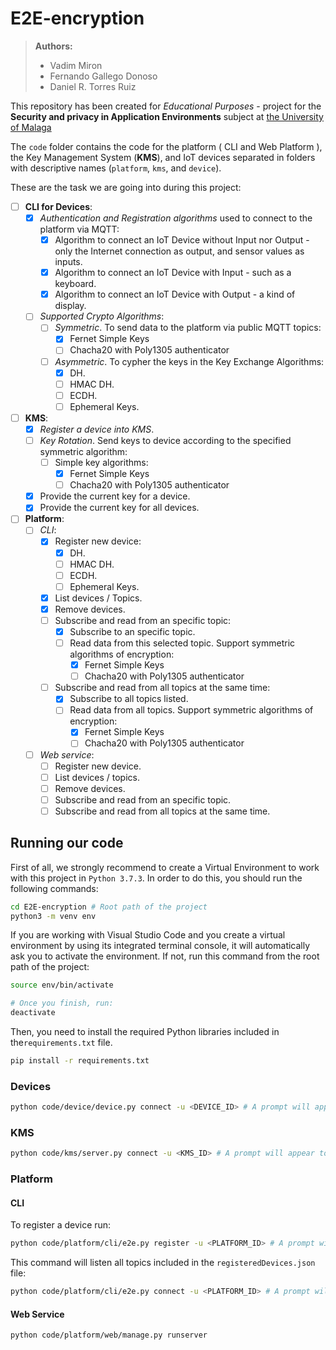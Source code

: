 # E2E-encryption

> **Authors:**
>
> - Vadim Miron
> - Fernando Gallego Donoso
> - Daniel R. Torres Ruiz

This repository has been created for *Educational Purposes* - project for the **Security and privacy in Application Environments** subject at [the University of Malaga](https://www.uma.es/)

The `code` folder contains the code for the platform ( CLI and Web Platform ), the Key Management System (**KMS**), and IoT devices separated in folders with descriptive names (`platform`, `kms`, and `device`).

These are the task we are going into during this project:

- [ ] **CLI for Devices**:
  - [x] *Authentication and Registration algorithms* used to connect to the platform via MQTT:
    - [x] Algorithm to connect an IoT Device without Input nor Output - only the Internet connection as output, and sensor values as inputs.
    - [x] Algorithm to connect an IoT Device with Input - such as a keyboard.
    - [x] Algorithm to connect an IoT Device with Output - a kind of display.
  - [ ] *Supported Crypto Algorithms*:
    - [ ] *Symmetric*. To send data to the platform via public MQTT topics:
      - [x] Fernet Simple Keys
      - [ ] Chacha20 with Poly1305 authenticator
    - [ ] *Asymmetric*. To cypher the keys in the Key Exchange Algorithms:
      - [x] DH.
      - [ ] HMAC DH.
      - [ ] ECDH.
      - [ ] Ephemeral Keys.
- [ ] **KMS**:
  - [x] *Register a device into KMS*.
  - [ ] *Key Rotation*. Send keys to device according to the specified symmetric algorithm:
    - [ ] Simple key algorithms:
      - [x] Fernet Simple Keys
      - [ ] Chacha20 with Poly1305 authenticator
  - [x] Provide the current key for a device.
  - [x] Provide the current key for all devices.
- [ ] **Platform**:
  - [ ] *CLI*:
    - [x] Register new device:
      - [x] DH.
      - [ ] HMAC DH.
      - [ ] ECDH.
      - [ ] Ephemeral Keys.
    - [x] List devices / Topics.
    - [x] Remove devices.
    - [ ] Subscribe and read from an specific topic:
      - [x] Subscribe to an specific topic.
      - [ ] Read data from this selected topic. Support symmetric algorithms of encryption:
        - [x] Fernet Simple Keys
        - [ ] Chacha20 with Poly1305 authenticator
    - [ ] Subscribe and read from all topics at the same time:
      - [x] Subscribe to all topics listed.
      - [ ] Read data from all topics. Support symmetric algorithms of encryption:
        - [x] Fernet Simple Keys
        - [ ] Chacha20 with Poly1305 authenticator
  - [ ] *Web service*:
    - [ ] Register new device.
    - [ ] List devices / topics.
    - [ ] Remove devices.
    - [ ] Subscribe and read from an specific topic.
    - [ ] Subscribe and read from all topics at the same time.

## Running our code

First of all, we strongly recommend to create a Virtual Environment to work with this project in `Python 3.7.3`. In order to do this, you should run the following commands:

```bash
cd E2E-encryption # Root path of the project
python3 -m venv env
```

If you are working with Visual Studio Code and you create a virtual environment by using its integrated terminal console, it will automatically ask you to activate the environment. If not, run this command from the root path of the project:

```bash
source env/bin/activate

# Once you finish, run:
deactivate
```

Then, you need to install the required Python libraries included in the`requirements.txt` file.

```bash
pip install -r requirements.txt
```

### Devices

```bash
python code/device/device.py connect -u <DEVICE_ID> # A prompt will appear to introduce the password. Alternatively, include `-p <DEVICE_PASSWORD>`
```

### KMS

```bash
python code/kms/server.py connect -u <KMS_ID> # A prompt will appear to introduce the password. Alternatively, include `-p <KMS_PASSWORD>`
```

### Platform

#### CLI

To register a device run:

```bash
python code/platform/cli/e2e.py register -u <PLATFORM_ID> # A prompt will appear to introduce the password. Alternatively, include `-p <PLATFORM_PASSWORD>`
```

This command will listen all topics included in the `registeredDevices.json` file:

```bash
python code/platform/cli/e2e.py connect -u <PLATFORM_ID> # A prompt will appear to introduce the password
```

#### Web Service

```bash
python code/platform/web/manage.py runserver
```
